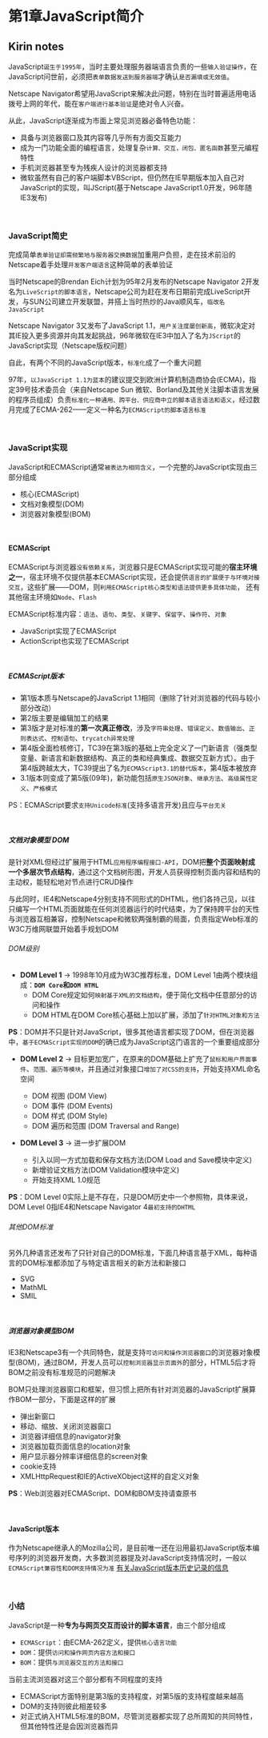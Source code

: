 # 第1章JavaScript简介

Kirin notes
---
JavaScript`诞生于1995年`，当时主要处理服务器端语言负责的一些`输入验证操作`，在JavaScript问世前，必须把`表单数据发送到服务器端`才确认`是否漏填或无效值`。

Netscape Navigator希望用JavaScript来解决此问题，特别在当时普遍适用电话拨号上网的年代，能在`客户端进行基本验证`是绝对令人兴奋。

从此，JavaScript逐渐成为市面上常见浏览器必备特色功能：
* 具备与浏览器窗口及其内容等几乎所有方面交互能力
* 成为一门功能全面的编程语言，处理复杂`计算、交互，闭包、匿名函数`甚至元编程特性
* 手机浏览器甚至专为残疾人设计的浏览器都支持
* 微软虽然有自己的客户端脚本VBScript，但仍然在IE早期版本加入自己对JavaScript的实现，叫JScript(基于Netscape JavaScript1.0开发，96年随IE3发布)


<br/>

### JavaScript简史
完成简单`表单验证却需频繁地与服务器交换数据`加重用户负担，走在技术前沿的Netscape着手处理`开发客户端语言`这种简单的表单验证

当时Netscape的Brendan Eich计划为95年2月发布的Netscape Navigator 2开发名为`LiveScript的脚本语言`，Netscape公司为赶在发布日期前完成LiveScript开发，与SUN公司建立开发联盟，并搭上当时热炒的Java顺风车，`临改名JavaScript`

Netscape Navigator 3又发布了JavaScript 1.1，`用户关注度屡创新高`，微软决定对其IE投入更多资源并向其发起挑战，96年微软在IE3中加入了名为`JScript`的JavaScript实现（Netscape版权问题）

自此，有两个不同的JavaScript版本，`标准化`成了一个重大问题

97年，`以JavaScript 1.1为蓝本`的建议提交到欧洲计算机制造商协会(ECMA)，指定39号技术委员会（来自Netscape Sun 微软、Borland及其他关注脚本语言发展的程序员组成）负责`标准化一种通用、跨平台、供应商中立的脚本语言语法和语义`，经过数月完成了ECMA-262——定义一种名为`ECMAScript的脚本语言标准`

<br/>

### JavaScript实现
JavaScript和ECMAScript通常`被表达为相同含义`，一个完整的JavaScript实现由三部分组成
* 核心(ECMAScript)
* 文档对象模型(DOM)
* 浏览器对象模型(BOM)

<br/>

#### ECMAScript
ECMAScript与浏览器`没有依赖关系`，浏览器只是ECMAScript实现可能的**宿主环境之一**，宿主环境不仅提供基本ECMAScript实现，还会提供`语言的扩展便于与环境对接交互`，这些扩展——DOM，则`利用ECMAScript核心类型和语法提供更多具体功能`，
还有其他宿主环境如`Node`、`Flash`

ECMAScript标准内容：`语法`、`语句`、`类型`、`关键字`、`保留字`、`操作符`、`对象`
* JavaScript实现了ECMAScript
* ActionScript也实现了ECMAScript

<br/>

##### ECMAScript版本
* 第1版本质与Netscape的JavaScript 1.1相同（删除了针对浏览器的代码与较小部分改动）
* 第2版主要是编辑加工的结果
* 第3版才是对标准的**第一次真正修改**，涉及`字符串处理`、`错误定义`、`数值输出`、`正则表达式`、`控制语句`、`trycatch异常处理`
* 第4版全面检核修订，TC39在第3版的基础上完全定义了一门新语言（强类型变量、新语言和新数据结构、真正的类和经典集成、数据交互新方式）。由于第4版跨越太大，TC39提出了名为`ECMAScript3.1的替代版本`，第4版本被放弃
* 3.1版本则变成了第5版(09年)，新功能包括`原生JSON对象`、`继承方法`、`高级属性定义`、`严格模式`

PS：ECMAScript要求`支持Unicode标准`(支持多语言开发)且应与`平台无关`

<br/>

##### 文档对象模型 DOM
是针对XML但经过扩展用于HTML`应用程序编程接口-API`，DOM把**整个页面映射成一个多层次节点结构**，通过这个文档树形图，开发人员获得控制页面内容和结构的主动权，能轻松地对节点进行CRUD操作

与此同时，IE4和Netscape4分别支持不同形式的DHTML，他们各持己见，以往只编写一个HTML页面就能在任何浏览器运行的时代结束，为了保持跨平台的天性与浏览器互相兼容，控制Netscape和微软两强制霸的局面，负责指定Web标准的W3C万维网联盟开始着手规划DOM


###### DOM级别
* **DOM Level 1** -> 1998年10月成为W3C推荐标准，DOM Level 1由两个模块组成：**`DOM Core`**和**`DOM HTML`**
    * DOM Core规定如何`映射基于XML的文档结构`，便于简化文档中任意部分的访问和操作
    * DOM HTML在DOM Core核心基础上加以扩展，添加了`针对HTML对象和方法`

**PS**：DOM并不只是针对JavaScript，很多其他语言都实现了DOM，但在浏览器中，`基于ECMAScript实现的DOM`的确已成为JavaScript这门语言的一个重要组成部分

* **DOM Level 2** -> 目标更加宽广，在原来的DOM基础上扩充了`鼠标和用户界面事件`、`范围、遍历等模块`，并且通过对象接口`增加了对CSS的支持`，开始支持XML命名空间
    * DOM 视图 (DOM View)
    * DOM 事件 (DOM Events)    
    * DOM 样式 (DOM Style)
    * DOM 遍历和范围 (DOM Traversal and Range)

* **DOM Level 3** -> 进一步扩展DOM
    * 引入以同一方式加载和保存文档方法(DOM Load and Save模块中定义)
    * 新增验证文档方法(DOM Validation模块中定义)
    * 开始支持XML 1.0规范

**PS**：DOM Level 0实际上是不存在，只是DOM历史中一个参照物，具体来说，DOM Level 0指IE4和Netscape Navigator 4`最初支持的DHTML`


###### 其他DOM标准
另外几种语言还发布了只针对自己的DOM标准，下面几种语言基于XML，每种语言的DOM标准都添加了与特定语言相关的新方法和新接口
* SVG
* MathML
* SMIL


<br>

##### 浏览器对象模型BOM
IE3和Netscape3有一个共同特色，就是支持`可访问和操作浏览器窗口`的浏览器对象模型(BOM)，通过BOM，开发人员可以`控制浏览器显示页面外`的部分，HTML5后才将BOM之前没有标准规范的问题解决

BOM只处理浏览器窗口和框架，但习惯上把所有针对浏览器的JavaScript扩展算作BOM一部分，下面是这样的扩展
* 弹出新窗口
* 移动、缩放、关闭浏览器窗口
* 浏览器详细信息的navigator对象
* 浏览器加载页面信息的location对象
* 用户显示器分辨率详细信息的screen对象
* cookie支持
* XMLHttpRequest和IE的ActiveXObject这样的自定义对象


**PS**：Web浏览器对ECMAScript、DOM和BOM支持请查原书


<br>

#### JavaScript版本
作为Netscape继承人的Mozilla公司，是目前唯一还在沿用最初JavaScript版本编号序列的浏览器开发商，大多数浏览器提及对JavaScript支持情况时，一般以`ECMAScript兼容性和DOM支持情况为准`
[有关JavaScript版本历史记录的信息](https://developer.mozilla.org/zh-CN/docs/Web/JavaScript/New_in_JavaScript)


<br>

### 小结
JavaScript是一种**专为与网页交互而设计的脚本语言**，由三个部分组成
* `ECMAScript`：由ECMA-262定义，提供`核心语言功能`
* `DOM`：提供`访问和操作网页内容方法和接口`
* `BOM`：提供`与浏览器交互的方法和接口`

当前主流浏览器对这三个部分都有不同程度的支持
* ECMAScript方面特别是第3版的支持程度，对第5版的支持程度越来越高
* DOM的支持则彼此相差较多
* 对正式纳入HTML5标准的BOM，尽管浏览器都实现了总所周知的共同特性，但其他特性还是会因浏览器而异


<br><br>